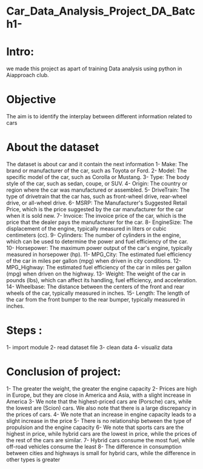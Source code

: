 # Car_Data_Analysis_Project_DA_Batch1-

# Intro:
we made this project  as apart of training Data analysis using python  in Aiapproach club.

# Objective
The aim is to identify the interplay between different information related to cars

# About the dataset
The dataset is about car and it contain the next information
1- Make: The brand or manufacturer of the car, such as Toyota or Ford.
2- Model: The specific model of the car, such as Corolla or Mustang.
3- Type: The body style of the car, such as sedan, coupe, or SUV.
4- Origin: The country or region where the car was manufactured or assembled.
5- DriveTrain: The type of drivetrain that the car has, such as front-wheel drive, rear-wheel drive, or all-wheel drive.
6- MSRP: The Manufacturer's Suggested Retail Price, which is the price suggested by the car manufacturer for the car when it is sold new.
7- Invoice: The invoice price of the car, which is the price that the dealer pays the manufacturer for the car.
8- EngineSize: The displacement of the engine, typically measured in liters or cubic centimeters (cc).
9- Cylinders: The number of cylinders in the engine, which can be used to determine the power and fuel efficiency of the car.
10- Horsepower: The maximum power output of the car's engine, typically measured in horsepower (hp).
11- MPG_City: The estimated fuel efficiency of the car in miles per gallon (mpg) when driven in city conditions.
12- MPG_Highway: The estimated fuel efficiency of the car in miles per gallon (mpg) when driven on the highway.
13- Weight: The weight of the car in pounds (lbs), which can affect its handling, fuel efficiency, and acceleration.
14- Wheelbase: The distance between the centers of the front and rear wheels of the car, typically measured in inches.
15- Length: The length of the car from the front bumper to the rear bumper, typically measured in inches.

# Steps :
1- import module
2- read dataset file
3- clean data
4- visualiz data

# Conclusion of project:
1- The greater the weight, the greater the engine capacity
2- Prices are high in Europe, but they are close in America and Asia, with a slight increase in America
3- We note that the highest-priced cars are (Porsche) cars, while the lowest are (Scion) cars. We also note that there is a large discrepancy in the prices of cars.
4- We note that an increase in engine capacity leads to a slight increase in the price
5- There is no relationship between the type of propulsion and the engine capacity
6- We note that sports cars are the highest in price, while hybrid cars are the lowest in price, while the prices of the rest of the cars are similar.
7- Hybrid cars consume the most fuel, while off-road vehicles consume the least
8- The difference in consumption between cities and highways is small for hybrid cars, while the difference in other types is greater
